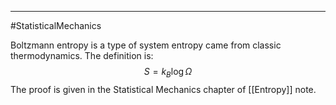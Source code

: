 ----
#StatisticalMechanics 

Boltzmann entropy is a type of system entropy came from classic thermodynamics. The definition is: 
$$S = k_B\log\Omega$$
The proof is given in the Statistical Mechanics chapter of [[Entropy]] note.